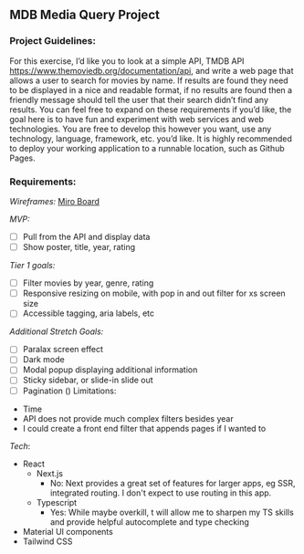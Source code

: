 ## MDB Media Query Project

### Project Guidelines:

For this exercise, I’d like you to look at a simple API, TMDB API https://www.themoviedb.org/documentation/api, and write a web page that allows a user to search for movies by name. If results are found they need to be displayed in a nice and readable format, if no results are found then a friendly message should tell the user that their search didn’t find any results. You can feel free to expand on these requirements if you’d like, the goal here is to have fun and experiment with web services and web technologies. You are free to develop this however you want, use any technology, language, framework, etc. you’d like. It is highly recommended to deploy your working application to a runnable location, such as Github Pages.

### Requirements:

*Wireframes:*
[Miro Board](https://miro.com/app/board/uXjVM_HanXM=/?share_link_id=314779408430)

*MVP:*
- [ ] Pull from the API and display data
- [ ] Show poster, title, year, rating

*Tier 1 goals:*
- [ ] Filter movies by year, genre, rating
- [ ] Responsive resizing on mobile, with pop in and out filter for xs screen size
- [ ] Accessible tagging, aria labels, etc

*Additional Stretch Goals:*
- [ ] Paralax screen effect 
- [ ] Dark mode
- [ ] Modal popup displaying additional information
- [ ] Sticky sidebar, or slide-in slide out
- [ ] Pagination ()
Limitations:
- Time
- API does not provide much complex filters besides year
- I could create a front end filter that appends pages if I wanted to




*Tech*:
- React
  - Next.js
    - No: Next provides a great set of features for larger apps, eg SSR, integrated routing. I don't expect to use routing in this app.
  - Typescript
    - Yes: While maybe overkill, t will allow me to sharpen my TS skills and provide helpful autocomplete and type checking
- Material UI components
- Tailwind CSS
